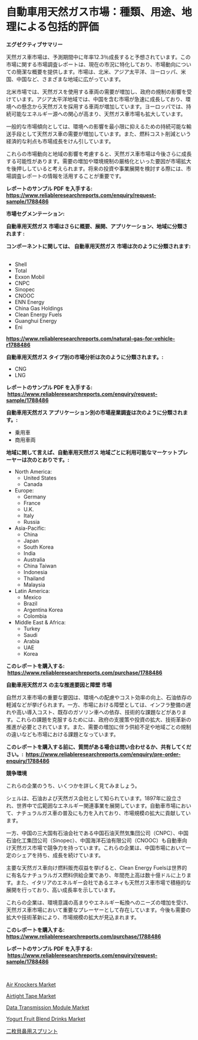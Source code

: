 <p><h1>自動車用天然ガス市場：種類、用途、地理による包括的評価</h1></p><p><strong>エグゼクティブサマリー</strong></p>
<p><p>天然ガス車市場は、予測期間中に年率12.3％成長すると予想されています。この市場に関する市場調査レポートは、現在の市況に特化しており、市場動向についての簡潔な概要を提供します。市場は、北米、アジア太平洋、ヨーロッパ、米国、中国など、さまざまな地域に広がっています。</p><p>北米市場では、天然ガスを使用する車両の需要が増加し、政府の規制の影響を受けています。アジア太平洋地域では、中国を含む市場が急速に成長しており、環境への懸念から天然ガスを採用する車両が増加しています。ヨーロッパでは、持続可能なエネルギー源への関心が高まり、天然ガス車市場も拡大しています。</p><p>一般的な市場傾向としては、環境への影響を最小限に抑えるための持続可能な輸送手段として天然ガス車の需要が増加しています。また、燃料コスト削減という経済的な利点も市場成長をけん引しています。</p><p>これらの市場動向と地域の影響を考慮すると、天然ガス車市場は今後さらに成長する可能性があります。需要の増加や環境規制の厳格化といった要因が市場拡大を後押ししていると考えられます。将来の投資や事業展開を検討する際には、市場調査レポートの情報を活用することが重要です。</p></p>
<p><strong>レポートのサンプル PDF を入手する: <a href="https://www.reliableresearchreports.com/enquiry/request-sample/1788486">https://www.reliableresearchreports.com/enquiry/request-sample/1788486</a></strong></p>
<p><strong>市場セグメンテーション:</strong></p>
<p><strong> 自動車用天然ガス 市場はさらに概要、展開、アプリケーション、地域に分類されます :</strong></p>
<p><strong>コンポーネントに関しては、 自動車用天然ガス 市場は次のように分類されます: &nbsp;</strong></p>
<p><ul><li>Shell</li><li>Total</li><li>Exxon Mobil</li><li>CNPC</li><li>Sinopec</li><li>CNOOC</li><li>ENN Energy</li><li>China Gas Holdings</li><li>Clean Energy Fuels</li><li>Guanghui Energy</li><li>Eni</li></ul></p>
<p><strong><a href="https://www.reliableresearchreports.com/natural-gas-for-vehicle-r1788486">https://www.reliableresearchreports.com/natural-gas-for-vehicle-r1788486</a></strong></p>
<p><strong> 自動車用天然ガス タイプ別の市場分析は次のように分類されます。:</strong></p>
<p><ul><li>CNG</li><li>LNG</li></ul></p>
<p><strong>レポートのサンプル PDF を入手する: &nbsp;<a href="https://www.reliableresearchreports.com/enquiry/request-sample/1788486">https://www.reliableresearchreports.com/enquiry/request-sample/1788486</a></strong></p>
<p><strong> 自動車用天然ガス アプリケーション別の市場産業調査は次のように分類されます。:</strong></p>
<p><ul><li>乗用車</li><li>商用車両</li></ul></p>
<p><strong>地域に関して言えば、自動車用天然ガス 地域ごとに利用可能なマーケットプレーヤーは次のとおりです。:</strong></p>
<p><ul>
    <li>
        North America:
        <ul>
            <li>United States</li>
            <li>Canada</li>
        </ul>
    </li>
    <li>
        Europe:
        <ul>
            <li>Germany</li>
            <li>France</li>
            <li>U.K.</li>
            <li>Italy</li>
            <li>Russia</li>
        </ul>
    </li>
    <li>
        Asia-Pacific:
        <ul>
            <li>China</li>
            <li>Japan</li>
            <li>South Korea</li>
            <li>India</li>
            <li>Australia</li>
            <li>China Taiwan</li>
            <li>Indonesia</li>
            <li>Thailand</li>
            <li>Malaysia</li>
        </ul>
    </li>
    <li>
        Latin America:
        <ul>
            <li>Mexico</li>
            <li>Brazil</li>
            <li>Argentina Korea</li>
            <li>Colombia</li>
        </ul>
    </li>
    <li>
        Middle East & Africa:
        <ul>
            <li>Turkey</li>
            <li>Saudi</li>
            <li>Arabia</li>
            <li>UAE</li>
            <li>Korea</li>
        </ul>
    </li>
    </ul></p>
<p><strong>このレポートを購入する: &nbsp;<a href="https://www.reliableresearchreports.com/purchase/1788486">https://www.reliableresearchreports.com/purchase/1788486</a></strong></p>
<p><strong>自動車用天然ガス の主な推進要因と障壁 市場</strong></p>
<p><p>自然ガス車市場の重要な要因は、環境への配慮やコスト効率の向上、石油依存の軽減などが挙げられます。一方、市場における障壁としては、インフラ整備の遅れや高い導入コスト、既存のガソリン車への依存、技術的な課題などがあります。これらの課題を克服するためには、政府の支援策や投資の拡大、技術革新の推進が必要とされています。また、需要の増加に伴う供給不足や地域ごとの規制の違いなども市場における課題となっています。</p></p>
<p><strong>このレポートを購入する前に、質問がある場合は問い合わせるか、共有してください。:&nbsp; <a href="https://www.reliableresearchreports.com/enquiry/pre-order-enquiry/1788486">https://www.reliableresearchreports.com/enquiry/pre-order-enquiry/1788486</a></strong></p>
<p><strong>競争環境</strong></p>
<p><p>これらの企業のうち、いくつかを詳しく見てみましょう。</p><p>シェルは、石油および天然ガス会社として知られています。1897年に設立され、世界中で広範囲なエネルギー関連事業を展開しています。自動車市場において、ナチュラルガス車の普及にも力を入れており、市場規模の拡大に貢献しています。</p><p>一方、中国の三大国有石油会社である中国石油天然気集団公司（CNPC）、中国石油化工集団公司（Sinopec）、中国海洋石油有限公司（CNOOC）も自動車向け天然ガス市場で競争力を持っています。これらの企業は、中国市場において一定のシェアを持ち、成長を続けています。</p><p>主要な天然ガス車向け燃料販売収益を挙げると、Clean Energy Fuelsは世界的に有名なナチュラルガス燃料供給企業であり、年間売上高は数十億ドルに上ります。また、イタリアのエネルギー会社であるエネィも天然ガス車市場で積極的な展開を行っており、高い成長率を示しています。</p><p>これらの企業は、環境意識の高まりやエネルギー転換へのニーズの増加を受け、天然ガス車市場において重要なプレーヤーとして存在しています。今後も需要の拡大や技術革新により、市場規模の拡大が見込まれます。</p></p>
<p><strong>このレポートを購入する: &nbsp; <a href="https://www.reliableresearchreports.com/purchase/1788486">https://www.reliableresearchreports.com/purchase/1788486</a></strong></p>
<p><strong>レポートのサンプル PDF を入手する: &nbsp;<a href="https://www.reliableresearchreports.com/enquiry/request-sample/1788486">https://www.reliableresearchreports.com/enquiry/request-sample/1788486</a></strong><strong></strong></p>
<p>&nbsp;</p>
<p><p><a href="https://view.publitas.com/reportprime-1/air-knockers-market-analysis-and-sze-forecasted-for-period-from-2024-to-2031/">Air Knockers Market</a></p><p><a href="https://issuu.com/reportprime-2/docs/airtight-tape-market-size-2030.pptx">Airtight Tape Market</a></p><p><a href="https://www.linkedin.com/pulse/data-transmission-module-market-outlook-industry-overview-hzu7c?trackingId=YZ0bcZF53cX%2BkFzangKj0Q%3D%3D">Data Transmission Module Market</a></p><p><a href="https://github.com/bmorecock/Market-Research-Report-List-2/blob/main/yogurt-fruit-blend-drinks-market.md">Yogurt Fruit Blend Drinks Market</a></p><p><a href="https://github.com/avbqbctihcbe2/Market-Research-Report-List-1/blob/main/724080425794.md">二枚貝鼻用スプリント</a></p></p>